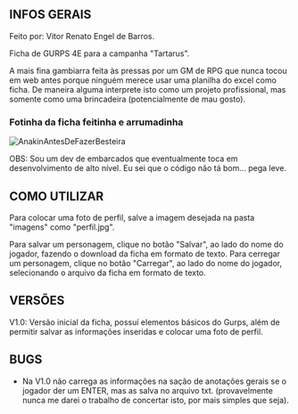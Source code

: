 ## INFOS GERAIS
Feito por: Vitor Renato Engel de Barros.

Ficha de GURPS 4E para a campanha "Tartarus".

A mais fina gambiarra feita às pressas por um GM de RPG que nunca tocou em web antes porque ninguém merece usar uma planilha do excel como ficha.
De maneira alguma interprete isto como um projeto profissional, mas somente como uma brincadeira (potencialmente de mau gosto).

### Fotinha da ficha feitinha e arrumadinha
![AnakinAntesDeFazerBesteira](https://github.com/ViitorEngel/Ficha-Gurps/assets/124899227/4fd129e0-95f6-44a0-a113-6a948f97a048)

OBS: Sou um dev de embarcados que eventualmente toca em desenvolvimento de alto nível. Eu sei que o código não tá bom... pega leve.

## COMO UTILIZAR
Para colocar uma foto de perfil, salve a imagem desejada na pasta "imagens" como "perfil.jpg".

Para salvar um personagem, clique no botão "Salvar", ao lado do nome do jogador, fazendo o download da ficha em formato de texto.
Para cerregar um personagem, clique no botão "Carregar", ao lado do nome do jogador, selecionando o arquivo da ficha em formato de texto.

## VERSÕES
V1.0: Versão inicial da ficha, possuí elementos básicos do Gurps, além de permitir salvar as informações inseridas e colocar uma foto de perfil.

## BUGS
- Na V1.0 não carrega as informações na sação de anotações gerais se o jogador der um ENTER, mas as salva no arquivo txt. (provavelmente nunca me darei o trabalho de concertar isto, por mais simples que seja).
